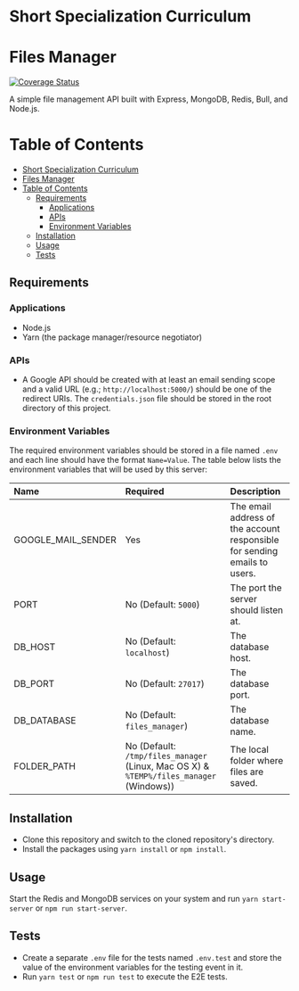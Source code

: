 # Short Specialization Curriculum
# Files Manager

[![Coverage Status](https://coveralls.io/repos/github/MulukenMathewos/alx-files_manager/badge.svg?branch=main)](https://coveralls.io/github/MulukenMathewos/alx-files_manager?branch=main)

A simple file management API built with Express, MongoDB, Redis, Bull, and Node.js.

# Table of Contents
- [Short Specialization Curriculum](#short-specialization-curriculum)
- [Files Manager](#files-manager)
- [Table of Contents](#table-of-contents)
  - [Requirements](#requirements)
    - [Applications](#applications)
    - [APIs](#apis)
    - [Environment Variables](#environment-variables)
  - [Installation](#installation)
  - [Usage](#usage)
  - [Tests](#tests)

## Requirements

### Applications

+ Node.js
+ Yarn (the package manager/resource negotiator)

### APIs

+ A Google API should be created with at least an email sending scope and a valid URL (e.g.; `http://localhost:5000/`) should be one of the redirect URIs. The `credentials.json` file should be stored in the root directory of this project.

### Environment Variables

The required environment variables should be stored in a file named `.env` and each line should have the format `Name=Value`. The table below lists the environment variables that will be used by this server:

| Name | Required | Description |
|:-|:-|:-|
| GOOGLE_MAIL_SENDER | Yes | The email address of the account responsible for sending emails to users. |
| PORT | No (Default: `5000`)| The port the server should listen at. |
| DB_HOST | No (Default: `localhost`)| The database host. |
| DB_PORT | No (Default: `27017`)| The database port. |
| DB_DATABASE | No (Default: `files_manager`)| The database name. |
| FOLDER_PATH | No (Default: `/tmp/files_manager` (Linux, Mac OS X) & `%TEMP%/files_manager` (Windows)) | The local folder where files are saved. |

## Installation

+ Clone this repository and switch to the cloned repository's directory.
+ Install the packages using `yarn install` or `npm install`.

## Usage

Start the Redis and MongoDB services on your system and run `yarn start-server` or `npm run start-server`.

## Tests

+ Create a separate `.env` file for the tests named `.env.test` and store the value of the environment variables for the testing event in it.
+ Run `yarn test` or `npm run test` to execute the E2E tests.
